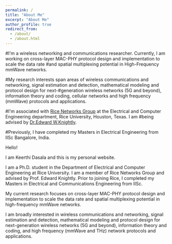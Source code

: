 ```yaml
---
permalink: /
title: "About Me"
excerpt: "About Me"
author_profile: true
redirect_from: 
  - /about/
  - /about.html
---
```


#I'm a wireless networking and communications researcher. Currently, I am working on cross-layer MAC-PHY protocol design and implementation to scale the data rate #and spatial multiplexing potential in High-Frequency mmWave networks. 

#My research interests span areas of wireless communications and networking, signal estimation and detection, mathematical modeling and protocol design for next-#generation wireless networks (5G and beyond), information theory and coding, cellular networks and high frequency (mmWave) protocols and applications.

#I'm associated with [Rice Networks Group](http://networks.rice.edu) at the Electrical and Computer Engineering department, Rice University, Houston, Texas. I am #being advised by [Dr.Edward W.Knightly](https://knightly.rice.edu/). 

#Previously, I have completed my Masters in Electrical Engineering from IISc Bangalore, India.

Hello!

I am Keerthi Dasala and this is my personal website. 

I am a Ph.D. student in the Department of Electrical and Computer Engineering at Rice University. I am a member of Rice Networks Group and advised by Prof. Edward Knightly. Prior to joining Rice, I completed my Masters in Electrical and Communications Engineering from IISc. 

My current research focuses on cross-layer MAC-PHY protocol design and implementation to scale the data rate and spatial multiplexing potential in high-frequency mmWave networks.

I am broadly interested in wireless communications and networking, signal estimation and detection, mathematical modeling and protocol design for next-generation wireless networks (5G and beyond), information theory and coding, and high frequency (mmWave and THz) network protocols and applications.
